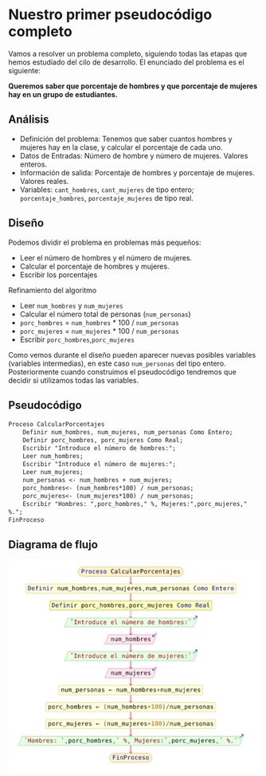 # Nuestro primer pseudocódigo completo

Vamos a resolver un problema completo, siguiendo todas las etapas que hemos estudiado del cilo de desarrollo. El enunciado del problema es el siguiente:

**Queremos saber que porcentaje de hombres y que porcentaje de mujeres hay en un grupo de estudiantes.**

## Análisis

* Definición del problema: Tenemos que saber cuantos hombres y mujeres hay en la clase, y calcular el porcentaje de cada uno.
* Datos de Entradas: Número de hombre y número de mujeres. Valores enteros.
* Información de salida: Porcentaje de hombres y porcentaje de mujeres. Valores reales.
* Variables: `cant_hombres`, `cant_mujeres` de tipo entero; `porcentaje_hombres`, `porcentaje_mujeres` de tipo real.

## Diseño

Podemos dividir el problema en problemas más pequeños:

* Leer el número de hombres y el número de mujeres.
* Calcular el porcentaje de hombres y mujeres.
* Escribir los porcentajes

Refinamiento del algoritmo

* Leer `num_hombres` y `num_mujeres`
* Calcular el número total de personas (`num_personas`)
* `porc_hombres` = `num_hombres` * 100 / `num_personas`
* `porc_mujeres` = `num_mujeres` * 100 / `num_personas`
* Escribir `porc_hombres`,`porc_mujeres`

Como vemos durante el diseño pueden aparecer nuevas posibles variables 
(variables intermedias), en este caso `num_personas` del tipo entero. Posteriormente cuando construimos el pseudocódigo tendremos que decidir si utilizamos todas las variables.

## Pseudocódigo

	Proceso CalcularPorcentajes
		Definir num_hombres, num_mujeres, num_personas Como Entero;
		Definir porc_hombres, porc_mujeres Como Real;
		Escribir "Introduce el número de hombres:";
		Leer num_hombres;
		Escribir "Introduce el número de mujeres:";
		Leer num_mujeres;
		num_personas <- num_hombres + num_mujeres;
		porc_hombres<- (num_hombres*100) / num_personas;
		porc_mujeres<- (num_mujeres*100) / num_personas;
		Escribir "Hombres: ",porc_hombres," %, Mujeres:",porc_mujeres," %.";
	FinProceso

## Diagrama de flujo

![diagrama](img/diagrama.png)